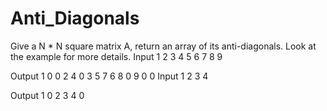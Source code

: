 # Anti_Diagonals
Give a N * N square matrix A, return an array of its anti-diagonals. Look at the example for more details.
Input
1 2 3
4 5 6
7 8 9

Output
1 0 0
2 4 0
3 5 7
6 8 0
9 0 0
Input
1 2
3 4

Output
1 0
2 3
4 0
